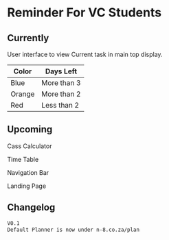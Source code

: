 # Reminder For VC Students

## Currently

User interface to view Current task in main top display.

|Color|Days Left|
|-|-|
|Blue|More than 3|
|Orange|More than 2|
|Red|Less than 2|

## Upcoming

Cass Calculator

Time Table

Navigation Bar

Landing Page

## Changelog

```txt
V0.1
Default Planner is now under n-8.co.za/plan
```
